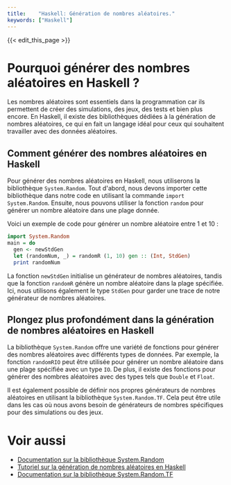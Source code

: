 ```yaml
---
title:    "Haskell: Génération de nombres aléatoires."
keywords: ["Haskell"]
---
```


{{< edit_this_page >}}

# Pourquoi générer des nombres aléatoires en Haskell ?

Les nombres aléatoires sont essentiels dans la programmation car ils permettent de créer des simulations, des jeux, des tests et bien plus encore. En Haskell, il existe des bibliothèques dédiées à la génération de nombres aléatoires, ce qui en fait un langage idéal pour ceux qui souhaitent travailler avec des données aléatoires.

## Comment générer des nombres aléatoires en Haskell

Pour générer des nombres aléatoires en Haskell, nous utiliserons la bibliothèque `System.Random`. Tout d'abord, nous devons importer cette bibliothèque dans notre code en utilisant la commande `import System.Random`. Ensuite, nous pouvons utiliser la fonction `random` pour générer un nombre aléatoire dans une plage donnée.

Voici un exemple de code pour générer un nombre aléatoire entre 1 et 10 :

```Haskell
import System.Random
main = do
  gen <- newStdGen
  let (randomNum, _) = randomR (1, 10) gen :: (Int, StdGen)
  print randomNum
```

La fonction `newStdGen` initialise un générateur de nombres aléatoires, tandis que la fonction `randomR` génère un nombre aléatoire dans la plage spécifiée. Ici, nous utilisons également le type `StdGen` pour garder une trace de notre générateur de nombres aléatoires.

## Plongez plus profondément dans la génération de nombres aléatoires en Haskell

La bibliothèque `System.Random` offre une variété de fonctions pour générer des nombres aléatoires avec différents types de données. Par exemple, la fonction `randomRIO` peut être utilisée pour générer un nombre aléatoire dans une plage spécifiée avec un type `IO`. De plus, il existe des fonctions pour générer des nombres aléatoires avec des types tels que `Double` et `Float`.

Il est également possible de définir nos propres générateurs de nombres aléatoires en utilisant la bibliothèque `System.Random.TF`. Cela peut être utile dans les cas où nous avons besoin de générateurs de nombres spécifiques pour des simulations ou des jeux.

# Voir aussi

- [Documentation sur la bibliothèque System.Random](https://hackage.haskell.org/package/random-1.2.0/docs/System-Random.html)
- [Tutoriel sur la génération de nombres aléatoires en Haskell](https://wiki.haskell.org/Haskell_random_numbers)
- [Documentation sur la bibliothèque System.Random.TF](https://hackage.haskell.org/package/random-tf-1.0.0.1/docs/System-Random-TF.html)